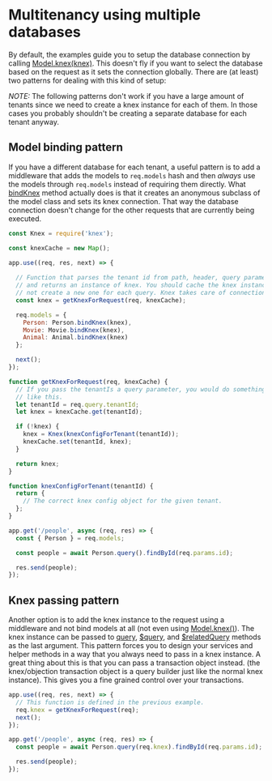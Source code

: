 # Multitenancy using multiple databases

By default, the examples guide you to setup the database connection by calling [Model.knex(knex)](/api/model/static-methods.html#static-knex). This doesn't fly if you want to select the database based on the request as it sets the connection globally. There are (at least) two patterns for dealing with this kind of setup:

_NOTE:_ The following patterns don't work if you have a large amount of tenants since we need to create a knex instance for each of them. In those cases you probably shouldn't be creating a separate database for each tenant anyway.

## Model binding pattern

If you have a different database for each tenant, a useful pattern is to add a middleware that adds the models to `req.models` hash and then _always_ use the models through `req.models` instead of requiring them directly. What [bindKnex](/api/model/static-properties.html#static-bindknex) method actually does is that it creates an anonymous subclass of the model class and sets its knex connection. That way the database connection doesn't change for the other requests that are currently being executed.

```js
const Knex = require('knex');

const knexCache = new Map();

app.use((req, res, next) => {
  
  // Function that parses the tenant id from path, header, query parameter etc.
  // and returns an instance of knex. You should cache the knex instances and
  // not create a new one for each query. Knex takes care of connection pooling.
  const knex = getKnexForRequest(req, knexCache);

  req.models = {
    Person: Person.bindKnex(knex),
    Movie: Movie.bindKnex(knex),
    Animal: Animal.bindKnex(knex)
  };

  next();
});

function getKnexForRequest(req, knexCache) {
  // If you pass the tenantIs a query parameter, you would do something
  // like this.
  let tenantId = req.query.tenantId;
  let knex = knexCache.get(tenantId);

  if (!knex) {
    knex = Knex(knexConfigForTenant(tenantId));
    knexCache.set(tenantId, knex);
  }

  return knex;
}

function knexConfigForTenant(tenantId) {
  return {
    // The correct knex config object for the given tenant.
  };
}

app.get('/people', async (req, res) => {
  const { Person } = req.models;

  const people = await Person.query().findById(req.params.id);

  res.send(people);
});
```

## Knex passing pattern

Another option is to add the knex instance to the request using a middleware and not bind models at all (not even using [Model.knex()](/api/model/static-methods.html#static-knex)). The knex instance can be passed to [query](/api/model/static-methods.html#static-query), [\$query](/api/model/instance-methods.html#query), and [\$relatedQuery](/api/model/instance-methods.html#relatedquery) methods as the last argument. This pattern forces you to design your services and helper methods in a way that you always need to pass in a knex instance. A great thing about this is that you can pass a transaction object instead. (the knex/objection transaction object is a query builder just like the normal knex instance). This gives you a fine grained control over your transactions.

```js
app.use((req, res, next) => {
  // This function is defined in the previous example.
  req.knex = getKnexForRequest(req);
  next();
});

app.get('/people', async (req, res) => {
  const people = await Person.query(req.knex).findById(req.params.id);

  res.send(people);
});
```
